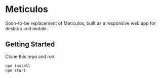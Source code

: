 # Meticulos

Soon-to-be replacement of Meticulos, built as a responsive web app for desktop and mobile.

## Getting Started

Clone this repo and run:

```bash
npm install
npm start
```